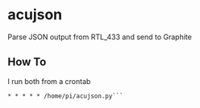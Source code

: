 # acujson

Parse JSON output from RTL_433 and send to Graphite


## How To
I run both from a crontab 


```@reboot /usr/local/bin/rtl_433 -F json:acu.json & 
* * * * * /home/pi/acujson.py```
